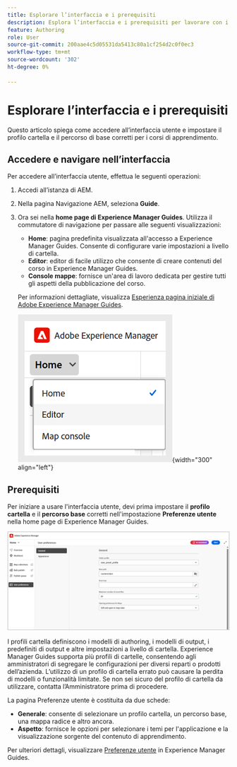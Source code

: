 ```yaml
---
title: Esplorare l’interfaccia e i prerequisiti
description: Esplora l’interfaccia e i prerequisiti per lavorare con i contenuti di apprendimento e formazione in Adobe Experience Manager Guides.
feature: Authoring
role: User
source-git-commit: 200aae4c5d05531da5413c80a1cf254d2c0f0ec3
workflow-type: tm+mt
source-wordcount: '302'
ht-degree: 0%

---
```


# Esplorare l’interfaccia e i prerequisiti

Questo articolo spiega come accedere all’interfaccia utente e impostare il profilo cartella e il percorso di base corretti per i corsi di apprendimento.

## Accedere e navigare nell’interfaccia

Per accedere all’interfaccia utente, effettua le seguenti operazioni:

1. Accedi all’istanza di AEM.
2. Nella pagina Navigazione AEM, seleziona **Guide**.
3. Ora sei nella **home page di Experience Manager Guides**. Utilizza il commutatore di navigazione per passare alle seguenti visualizzazioni:

   - **Home**: pagina predefinita visualizzata all&#39;accesso a Experience Manager Guides. Consente di configurare varie impostazioni a livello di cartella.
   - **Editor**: editor di facile utilizzo che consente di creare contenuti del corso in Experience Manager Guides.
   - **Console mappe**: fornisce un&#39;area di lavoro dedicata per gestire tutti gli aspetti della pubblicazione del corso.

   Per informazioni dettagliate, visualizza [Esperienza pagina iniziale di Adobe Experience Manager Guides](../user-guide/intro-home-page.md).

   ![](assets/aem-navigation-switcher.png){width="300" align="left"}

## Prerequisiti

Per iniziare a usare l&#39;interfaccia utente, devi prima impostare il **profilo cartella** e il **percorso base** corretti nell&#39;impostazione **Preferenze utente** nella home page di Experience Manager Guides.

![](assets/setup-folder-profile.png)

I profili cartella definiscono i modelli di authoring, i modelli di output, i predefiniti di output e altre impostazioni a livello di cartella. Experience Manager Guides supporta più profili di cartelle, consentendo agli amministratori di segregare le configurazioni per diversi reparti o prodotti dell’azienda. L’utilizzo di un profilo di cartella errato può causare la perdita di modelli o funzionalità limitate. Se non sei sicuro del profilo di cartella da utilizzare, contatta l’Amministratore prima di procedere.

La pagina Preferenze utente è costituita da due schede:

- **Generale**: consente di selezionare un profilo cartella, un percorso base, una mappa radice e altro ancora.
- **Aspetto**: fornisce le opzioni per selezionare i temi per l&#39;applicazione e la visualizzazione sorgente del contenuto di apprendimento.

Per ulteriori dettagli, visualizzare [Preferenze utente](../user-guide/intro-home-page.md#user-preferences) in Experience Manager Guides.










